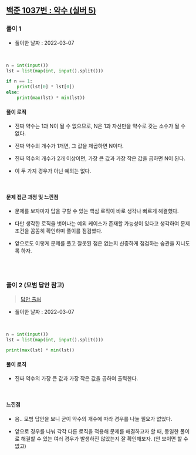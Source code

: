 ## <a href="https://www.acmicpc.net/problem/1037">백준 1037번 : 약수 (실버 5)</a>

### 풀이 1

- 풀이한 날짜 : 2022-03-07

<br/>

```python
n = int(input())
lst = list(map(int, input().split()))

if n == 1:
    print(lst[0] * lst[0])
else:
    print(max(lst) * min(lst))
```

#### 풀이 로직

- 진짜 약수는 1과 N이 될 수 없으므로, N은 1과 자신만을 약수로 갖는 소수가 될 수 없다.

- 진짜 약수의 개수가 1개면, 그 값을 제곱하면 N이다.

- 진짜 약수의 개수가 2개 이상이면, 가장 큰 값과 가장 작은 값을 곱하면 N이 된다.

- 이 두 가지 경우가 아닌 예외는 없다.

<br/>

#### 문제 접근 과정 및 느낀점

- 문제를 보자마자 답을 구할 수 있는 핵심 로직이 바로 생각나 빠르게 해결했다.

- 다만 생각한 로직을 벗어나는 예외 케이스가 존재할 가능성이 있다고 생각하여 문제 조건을 꼼꼼히 확인하며 풀이를 점검했다.

- 앞으로도 이렇게 문제를 풀고 잘못된 점은 없는지 신중하게 점검하는 습관을 지니도록 하자.

<br/><br/>

### 풀이 2 (모범 답안 참고)

> <a href="https://hwiyong.tistory.com/353">답안 출처</a>

- 풀이한 날짜 : 2022-03-07

<br/>

```python
n = int(input())
lst = list(map(int, input().split()))

print(max(lst) * min(lst))
```

#### 풀이 로직

- 진짜 약수의 가장 큰 값과 가장 작은 값을 곱하여 출력한다.

<br/>

#### 느낀점

- 음.. 모범 답안을 보니 굳이 약수의 개수에 따라 경우를 나눌 필요가 없었다.

- 앞으로 경우를 나눠 각각 다른 로직을 적용해 문제를 해결하고자 할 때, 동일한 풀이로 해결할 수 있는 여러 경우가 발생하진 않았는지 잘 확인해보자. (안 보이면 할 수 없고)
